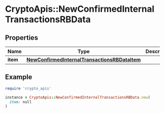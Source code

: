 # CryptoApis::NewConfirmedInternalTransactionsRBData

## Properties

| Name | Type | Description | Notes |
| ---- | ---- | ----------- | ----- |
| **item** | [**NewConfirmedInternalTransactionsRBDataItem**](NewConfirmedInternalTransactionsRBDataItem.md) |  |  |

## Example

```ruby
require 'crypto_apis'

instance = CryptoApis::NewConfirmedInternalTransactionsRBData.new(
  item: null
)
```

